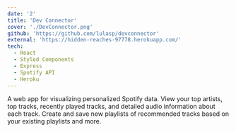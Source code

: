 ```yaml
---
date: '2'
title: 'Dev Connector'
cover: './DevConnector.png'
github: 'https://github.com/lulasp/devconnector'
external: 'https://hidden-reaches-97778.herokuapp.com/'
tech:
  - React
  - Styled Components
  - Express
  - Spotify API
  - Heroku
---
```


A web app for visualizing personalized Spotify data. View your top artists, top tracks, recently played tracks, and detailed audio information about each track. Create and save new playlists of recommended tracks based on your existing playlists and more.
